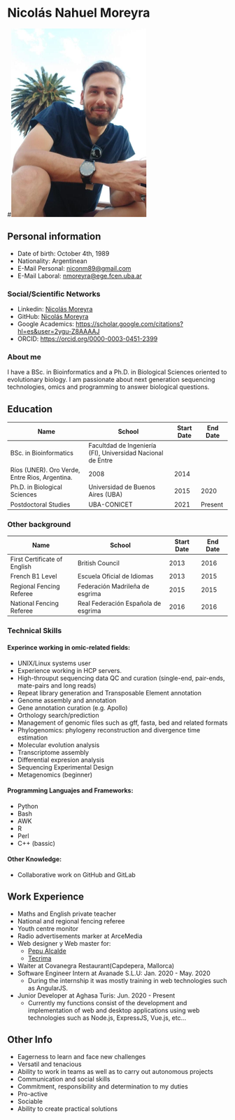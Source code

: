 # **Nicolás Nahuel Moreyra**

   #<img src="imgs/photo_myself.jpeg" style="width: 309px; height: 431px; position: center" >

## **Personal information**

+ Date of birth: October 4th, 1989
+ Nationality: Argentinean
+ E-Mail Personal: [niconm89@gmail.com](mailto:niconm89@gmail.com)
+ E-Mail Laboral: [nmoreyra@ege.fcen.uba.ar](mailto:nmoreyra@ege.fcen.uba.ar)
  
### **Social/Scientific Networks**

+ Linkedin: [Nicolás Moreyra](https://www.linkedin.com/in/nicolasmoreyra/)
+ GitHub: [Nicolás Moreyra](https://github.com/niconm89)
+ Google Academics: https://scholar.google.com/citations?hl=es&user=2ygu-Z8AAAAJ
+ ORCID: https://orcid.org/0000-0003-0451-2399

### **About me**

I have a BSc. in Bioinformatics and a Ph.D. in Biological Sciences oriented to evolutionary biology. I am passionate about next generation sequencing technologies, omics and programming to answer biological questions.

## **Education**
  | Name                                                              | School                    | Start Date | End Date |
|---------------------------------------------------------------------|-----------------------------------------|---------------|------------|
| BSc. in Bioinformatics | Facultdad de Ingeniería (FI), Universidad Nacional de Entre
Ríos (UNER). Oro Verde, Entre Rios, Argentina.            | 2008          | 2014       |
| Ph.D. in Biological Sciences                                                | Universidad de Buenos Aires (UBA) | 2015          | 2020       |
| Postdoctoral Studies        | UBA-CONICET      | 2021          | Present      |

  
 ### **Other background**
   | Name                                                              | School                    | Start Date | End Date |
|---------------------------------------------------------------------|-----------------------------------------|---------------|------------|
| First Certificate of English | British Council          | 2013          | 2016       |
| French B1 Level                                              | Escuela Oficial de Idiomas | 2013          | 2015       |
| Regional Fencing Referee        | Federación Madrileña de esgrima      | 2015          | 2015     |
| National Fencing Referee | Real Federación Española de esgrima        | 2016          | 2016       |

  ### **Technical Skills**

#### Experince working in omic-related fields:
  + UNIX/Linux systems user
  + Experience working in HCP servers.
  + High-throuput sequencing data QC and curation (single-end, pair-ends, mate-pairs and long reads)
  + Repeat library generation and Transposable Element annotation
  + Genome assembly and annotation
  + Gene annotation curation (e.g. Apollo)
  + Orthology search/prediction
  + Management of genomic files such as gff, fasta, bed and related formats
  + Phylogenomics: phylogeny reconstruction and divergence time estimation
  + Molecular evolution analysis
  + Transcriptome assembly
  + Differential expresion analysis
  + Sequencing Experimental Design
  + Metagenomics (beginner)

#### Programming Languajes and Frameworks:
  + Python
  + Bash
  + AWK
  + R
  + Perl
  + C++ (bassic)
  
#### Other Knowledge:
  + Collaborative work on GitHub and GitLab
  

## **Work Experience**

+ Maths and English private teacher
+ National and regional fencing referee
+ Youth centre monitor
+ Radio advertisements marker at ArceMedia
+ Web designer y Web master for:
    + [Pepu Alcalde](http://pepualcalde.org/)
    + [Tecrima](https://www.tecrima.com/)
+ Waiter at Covanegra Restaurant(Capdepera, Mallorca)
+ Software Engineer Intern at Avanade S.L.U: Jan. 2020 - May. 2020
    + During the internship it was mostly training in web technologies such as AngularJS.
+ Junior Developer at Aghasa Turis: Jun. 2020 - Present
    + Currently my functions consist of the development and implementation of web and desktop applications using web technologies such as Node.js, ExpressJS, Vue.js, etc...

## **Other Info**

 - Eagerness to learn and face new challenges
 - Versatil and tenacious
 - Ability to work in teams as well as to carry out autonomous projects
 - Communication and social skills
 - Commitment, responsibility and determination to my duties
 - Pro-active
 - Sociable
 - Ability to create practical solutions
